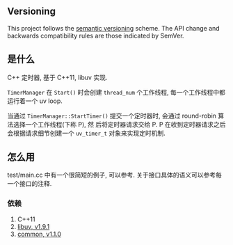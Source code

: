 ## Versioning

This project follows the [semantic versioning](http://semver.org/) scheme. The API change and backwards compatibility rules are those indicated by SemVer.

## 是什么

C++ 定时器, 基于 C++11, libuv 实现.

`TimerManager` 在 `Start()` 时会创建 `thread_num` 个工作线程, 每一个工作线程中都运行着一个 uv loop.

当通过 `TimerManager::StartTimer()` 提交一个定时器时, 会通过 round-robin 算法选择一个工作线程(下称 P), 然
后将定时器请求交给 P. P 在收到定时器请求之后会根据请求细节创建一个 `uv_timer_t` 对象来实现定时机制.

## 怎么用

test/main.cc 中有一个很简短的例子, 可以参考. 关于接口具体的语义可以参考每一个接口的注释.

### 依赖

1.  C++11
2.  [libuv, v1.9.1](https://github.com/libuv/libuv/tree/v1.9.1)
3.  [common, v1.1.0](https://github.com/pp-qq/common/tree/v1.1.0)

